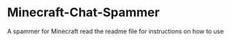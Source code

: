# Minecraft-Chat-Spammer
A spammer for Minecraft read the readme file for instructions on how to use
